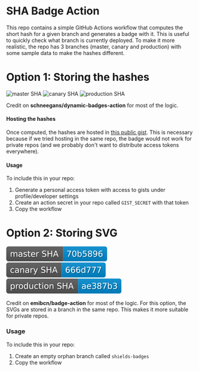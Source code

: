# SHA Badge Action

This repo contains a simple GitHub Actions workflow that computes the short hash for a given branch and generates a badge with it.
This is useful to quickly check what branch is currently deployed. To make it more realistic, the repo has 3 branches
(master, canary and production) with some sample data to make the hashes different.

# Option 1: Storing the hashes

![master SHA](https://img.shields.io/endpoint?url=https://gist.githubusercontent.com/cau777/63a20a64c3d5ea1ef487b04c75629f29/raw/master-sha.json)
![canary SHA](https://img.shields.io/endpoint?url=https://gist.githubusercontent.com/cau777/63a20a64c3d5ea1ef487b04c75629f29/raw/canary-sha.json)
![production SHA](https://img.shields.io/endpoint?url=https://gist.githubusercontent.com/cau777/63a20a64c3d5ea1ef487b04c75629f29/raw/production-sha.json)

Credit on **schneegans/dynamic-badges-action** for most of the logic.

#### Hosting the hashes

Once computed, the hashes are hosted in [this public gist](https://gist.github.com/cau777/63a20a64c3d5ea1ef487b04c75629f29).
This is necessary because if we tried hosting in the same repo, the badge would not work for private repos (and we
probably don't want to distribute access tokens everywhere).

#### Usage

To include this in your repo:
1) Generate a personal access token with access to gists under profile/developer settings
2) Create an action secret in your repo called `GIST_SECRET` with that token
3) Copy the workflow

# Option 2: Storing SVG

![master SHA](https://github.com/cau777/sha-badge-action/blob/shields-badges/master-sha.svg)
![canary SHA](https://github.com/cau777/sha-badge-action/blob/shields-badges/canary-sha.svg)
![production SHA](https://github.com/cau777/sha-badge-action/blob/shields-badges/production-sha.svg)

Credit on **emibcn/badge-action** for most of the logic.
For this option, the SVGs are stored in a branch in the same repo. This makes it more
suitable for private repos.

### Usage
To include this in your repo:
1) Create an empty orphan branch called `shields-badges` 
2) Copy the workflow